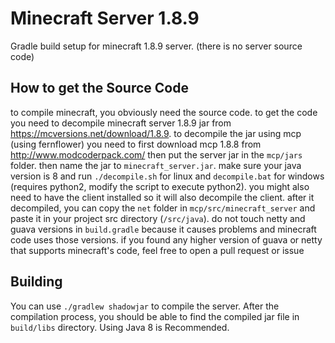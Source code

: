# Minecraft Server 1.8.9

Gradle build setup for minecraft 1.8.9 server. (there is no server source code)

## How to get the Source Code
to compile minecraft, you obviously need the source code. to get the code you need to decompile
minecraft server 1.8.9 jar from https://mcversions.net/download/1.8.9.
to decompile the jar using mcp (using fernflower) you need to first download mcp 1.8.8 from http://www.modcoderpack.com/
then put the server jar in the `mcp/jars` folder. then name the jar to `minecraft_server.jar`.
make sure your java version is 8 and run `./decompile.sh` for linux and `decompile.bat` for windows (requires python2, modify the script to execute python2).
you might also need to have the client installed so it will also decompile the client. after it decompiled, you can copy the `net` folder in `mcp/src/minecraft_server` 
and paste it in your project src directory (`/src/java`). do not touch netty and guava versions in `build.gradle` because it causes problems and minecraft code uses those versions.
if you found any higher version of guava or netty that supports minecraft's code, feel free to open a pull request or issue

## Building

You can use `./gradlew shadowjar` to compile the server. After the compilation process, you should be able to find the
compiled jar file in `build/libs` directory. Using Java 8 is Recommended.
